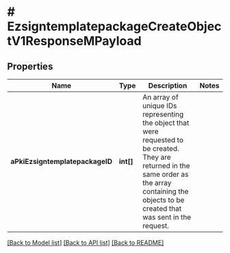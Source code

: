 # # EzsigntemplatepackageCreateObjectV1ResponseMPayload

## Properties

Name | Type | Description | Notes
------------ | ------------- | ------------- | -------------
**aPkiEzsigntemplatepackageID** | **int[]** | An array of unique IDs representing the object that were requested to be created.  They are returned in the same order as the array containing the objects to be created that was sent in the request. |

[[Back to Model list]](../../README.md#models) [[Back to API list]](../../README.md#endpoints) [[Back to README]](../../README.md)
